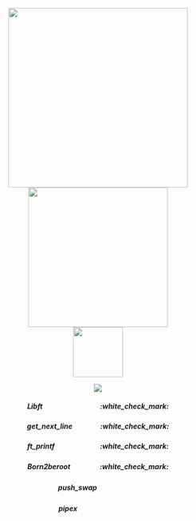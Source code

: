 <p align="center">
  <img width="360" src="https://github-readme-stats.vercel.app/api?username=kodpe&hide_title=true&hide=issues,contribs&count_private=true&include_all_commits=true&show_icons=true&custom_title=Stats&hide_border=true&theme=github_dark&title_color=FFFFFF&text_color=FFFFFF&icon_color=FFFFFF&bg_color=&border_color=&border_radius=0" />
  <img width="280" src="https://github-readme-stats.vercel.app/api/top-langs/?username=kodpe&count_private=true&hide_title=true&langs_count=2&hide=html,makefile,batchfile,css&layout=compact&custom_title=Languages&hide_border=true&theme=github_dark&title_color=FFFFFF&text_color=FFFFFF&icon_color=&bg_color=&border_color=&border_radius=0" />
  <br />
  <img width="100" src="https://media.giphy.com/avatars/jonasnienhaus/pW2cA1M77eYr.gif" />
  <br />
  <p align="center">
  <img src="https://img.shields.io/badge/cursus-lvl 2.11-white?style=for-the-badge&logo=42&labelColor=000000&Color=FFFFFF" />
  </p>
  <h5 align="center">Libft&emsp;&emsp;&emsp;&emsp;&emsp;&emsp;&emsp;&emsp;&nbsp;:white_check_mark:</h5>
  <h5 align="center">get_next_line&emsp;&emsp;&emsp;&emsp;:white_check_mark:</h5>
  <h5 align="center">ft_printf&emsp;&emsp;&emsp;&emsp;&emsp;&emsp;&ensp;:white_check_mark:</h5>
  <h5 align="center">Born2beroot&emsp;&emsp;&emsp;&emsp;&nbsp;:white_check_mark:</h5>
  <h5 align="center">push_swap&emsp;&emsp;&emsp;&emsp;&ensp;&nbsp;<img width="16" src="https://c.tenor.com/5o2p0tH5LFQAAAAi/hug.gif" /> </h5>
  <h5 align="center">pipex&emsp;&emsp;&emsp;&emsp;&emsp;&emsp;&emsp;&ensp;<img width="16" src="https://c.tenor.com/5o2p0tH5LFQAAAAi/hug.gif" /> </h5>
</p>
<!--


# helo

<p>
  
  jhkjh
 </p>
 <p align="center">
 <h2 align="center">GitHub Readme Stats</h2>
 <p align="left">Get dynamically generated GitHub stats on your readmes!</p>
</p>

<a href="https://github.com/kodpe/42test-gnl-station-2022">
  <img align="center" src="https://github-readme-stats.vercel.app/api/pin/?username=kodpe&repo=42test-gnl-station-2022" />
</a>

<a href="https://github.com/kodpe/42test-printf">
  <img align="center" src="https://github-readme-stats.vercel.app/api/pin/?username=kodpe&repo=42test-printf" />
</a>
-->

<!--
- 📫 How to reach me:<br>
by e-mail: [![Mail](https://img.shields.io/badge/-Mail-blue?style=flat&logo=Gmail&logoColor=white&link=mailto:MAIL@gmail.com)](mailto:MAIL@gmail.com)<br>
on LinkedIn: [![Linkedin Profile](https://img.shields.io/badge/-LinkedIn_Profile-0072b1?style=flat&logo=Linkedin&logoColor=white&link=https://www.linkedin.com/in/USER/)](https://www.linkedin.com/in/USER/)<br>

Here are some ideas to get you started:

- 🔭 I’m currently working on ...
- 🌱 I’m currently learning ...
- 👯 I’m looking to collaborate on ...
- 🤔 I’m looking for help with ...
- 💬 Ask me about ...
- 📫 How to reach me: ...
- 😄 Pronouns: ...
- ⚡ Fun fact: ...

  <img align="center" src="https://github-readme-stats.vercel.app/api/pin/?username=kodpe&repo=github-readme-stats" />

![Alt text](header.png?raw=true "Title")

-->


